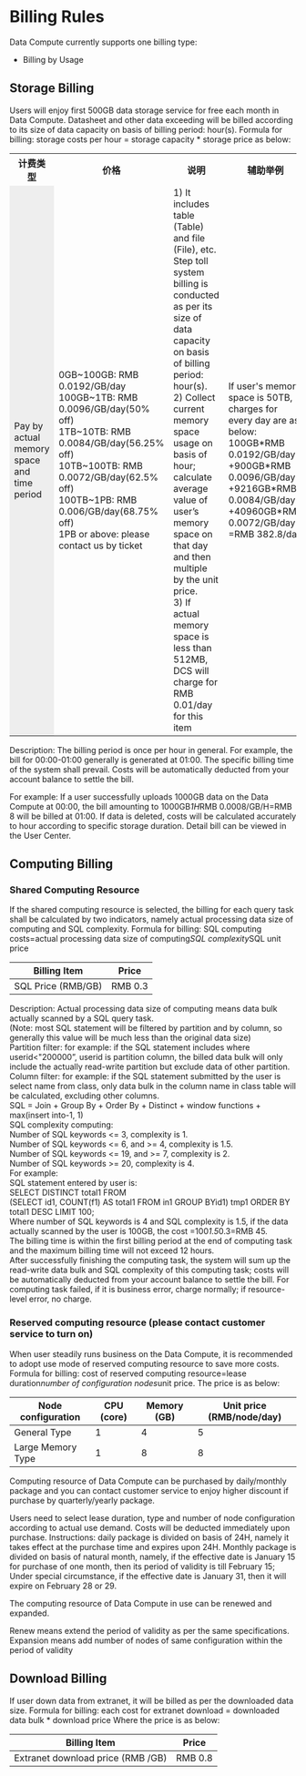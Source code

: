 # Billing Rules

Data Compute currently supports one billing type:
 * Billing by Usage

## Storage Billing

Users will enjoy first 500GB data storage service for free each month in Data Compute. Datasheet and other data exceeding will be billed according to its size of data capacity on basis of billing period: hour(s).
Formula for billing: storage costs per hour = storage capacity * storage price as below:

<table>
  <tr>
    <th width=10%>计费类型</th>
    <th width=35%>价格</th>
    <th width="30%">说明</th>
    <th width="25%">辅助举例</th>
  </tr>
  <tr>
    <td bgcolor=#eeeeee> Pay by actual memory space and time period </td>
    <td> 0GB~100GB: RMB 0.0192/GB/day</br>
100GB~1TB: RMB 0.0096/GB/day(50% off)</br>
1TB~10TB: RMB 0.0084/GB/day(56.25% off)</br>
10TB~100TB: RMB 0.0072/GB/day(62.5% off)</br>
100TB~1PB: RMB 0.006/GB/day(68.75% off)</br>
1PB or above: please contact us by ticket  </td>
    <td> 1) It includes table (Table) and file (File), etc. Step toll system billing is conducted as per its size of data capacity on basis of billing period: hour(s). </br>
2) Collect current memory space usage on basis of hour; calculate average value of user’s memory space on that day and then multiple by the unit price. </br>
3) If actual memory space is less than 512MB, DCS will charge for RMB 0.01/day for this item</td>
    <td>If user's memory space is 50TB, charges for every day are as below:
  100GB*RMB 0.0192/GB/day
  +900GB*RMB 0.0096/GB/day
  +9216GB*RMB 0.0084/GB/day
  +40960GB*RMB 0.0072/GB/day
  =RMB 382.8/day</td>
  </tr>
</table>



Description:
The billing period is once per hour in general. For example, the bill for 00:00-01:00 generally is generated at 01:00.
The specific billing time of the system shall prevail. Costs will be automatically deducted from your account balance to settle the bill.

For example:
If a user successfully uploads 1000GB data on the Data Compute at 00:00, the bill amounting to 1000GB*1H*RMB 0.0008/GB/H=RMB 8 will be billed at 01:00.
If data is deleted, costs will be calculated accurately to hour according to specific storage duration. Detail bill can be viewed in the User Center.


## Computing Billing

### Shared Computing Resource

   If the shared computing resource is selected, the billing for each query task shall be calculated by two indicators, namely actual processing data size of computing and SQL complexity. Formula for billing: SQL computing costs=actual processing data size of computing*SQL complexity*SQL unit price

| Billing Item | Price | 
| ------ | ------ | 
| SQL Price (RMB/GB) | RMB 0.3 | 

Description:
Actual processing data size of computing means data bulk actually scanned by a SQL query task. </br>
(Note: most SQL statement will be filtered by partition and by column, so generally this value will be much less than the original data size)</br>
Partition filter: for example: if the SQL statement includes where userid<"200000”, userid is partition column, the billed data bulk will only include the actually read-write partition but exclude data of other partition. </br>
Column filter: for example: if the SQL statement submitted by the user is select name from class, only data bulk in the column name in class table will be calculated, excluding other columns. </br>
SQL = Join + Group By + Order By + Distinct + window functions + max(insert into-1, 1)</br>
SQL complexity computing: </br>
      Number of SQL keywords <= 3, complexity is 1. </br>
      Number of SQL keywords <= 6, and >= 4, complexity is 1.5. </br>
      Number of SQL keywords <= 19, and >= 7, complexity is 2. </br>
      Number of SQL keywords >= 20, complexity is 4. </br>
For example: </br>
SQL statement entered by user is:</br>
SELECT DISTINCT total1 FROM</br>
(SELECT id1, COUNT(f1) AS total1 FROM in1 GROUP BYid1) tmp1 ORDER BY total1 DESC LIMIT 100;</br>
Where number of SQL keywords is 4 and SQL complexity is 1.5, if the data actually scanned by the user is 100GB, the cost =100*1.5*0.3=RMB 45.</br>
The billing time is within the first billing period at the end of computing task and the maximum billing time will not exceed 12 hours.</br>
After successfully finishing the computing task, the system will sum up the read-write data bulk and SQL complexity of this computing task; costs will be automatically deducted from your account balance to settle the bill. For computing task failed, if it is business error, charge normally; if resource-level error, no charge.

### Reserved computing resource (please contact customer service to turn on)

When user steadily runs business on the Data Compute, it is recommended to adopt use mode of reserved computing resource to save more costs.
Formula for billing: cost of reserved computing resource=lease duration*number of configuration nodes*unit price. The price is as below:

| Node configuration | CPU (core) |  Memory (GB) | Unit price (RMB/node/day) |  
| ------ | ------ | ------ | ------ | 
| General Type | 1 | 4 | 5 |
| Large Memory Type | 1 | 8 | 8 |

Computing resource of Data Compute can be purchased by daily/monthly package and you can contact customer service to enjoy higher discount if purchase by quarterly/yearly package.

Users need to select lease duration, type and number of node configuration according to actual use demand. Costs will be deducted immediately upon purchase.
Instructions: daily package is divided on basis of 24H, namely it takes effect at the purchase time and expires upon 24H.
Monthly package is divided on basis of natural month, namely, if the effective date is January 15 for purchase of one month, then its period of validity is till February 15;
          Under special circumstance, if the effective date is January 31, then it will expire on February 28 or 29.

The computing resource of Data Compute in use can be renewed and expanded.

Renew means extend the period of validity as per the same specifications. Expansion means add number of nodes of same configuration within the period of validity

## Download Billing

If user down data from extranet, it will be billed as per the downloaded data size.
Formula for billing: each cost for extranet download = downloaded data bulk * download price
Where the price is as below:

| Billing Item | Price | 
| ------ | ------ | 
| Extranet download price (RMB /GB) | RMB 0.8 | 
